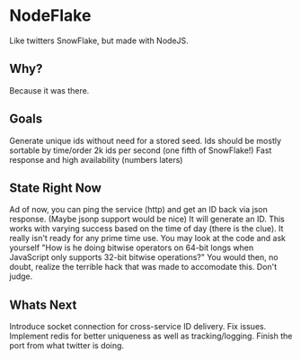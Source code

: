 NodeFlake
=========

Like twitters SnowFlake, but made with NodeJS. 



Why?
----

Because it was there. 



Goals
-----

Generate unique ids without need for a stored seed.
Ids should be mostly sortable by time/order
2k ids per second (one fifth of SnowFlake!)
Fast response and high availability (numbers laters)


State Right Now
---------------

Ad of now, you can ping the service (http) and get an ID back via json response. (Maybe jsonp support would be nice) It will generate an ID. This works with varying success based on the time of day (there is the clue). It really isn't ready for any prime time use. You may look at the code and ask yourself "How is he doing bitwise operators on 64-bit longs when JavaScript only supports 32-bit bitwise operations?" You would then, no doubt, realize the terrible hack that was made to accomodate this. Don't judge. 


Whats Next
----------

Introduce socket connection for cross-service ID delivery. Fix issues. Implement redis for better uniqueness as well as tracking/logging. Finish the port from what twitter is doing. 




